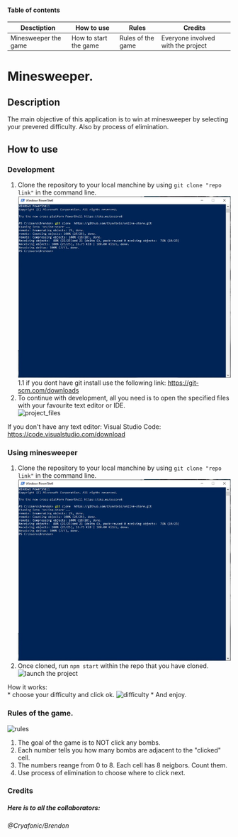 
#### Table of contents

Desctiption | How to use | Rules |Credits 
-|-|-|-
Minesweeper the game | How to start the game |  Rules of the game |Everyone involved with the project | Rules of the game

# Minesweeper.

## Description

The main objective of this application is to win at minesweeper by selecting your prevered difficulty. Also by process of elimination.

## How to use

### Development

1. Clone the repository to your local manchine by using ```git clone "repo link"``` in the command line.
    ![clone](/git_images/clone.jpg)
  1.1 if you dont have git install use the following link: https://git-scm.com/downloads  
2. To continue with development, all you need is to open the specified files with your favourite text editor or IDE.  
    ![project_files](/git_images/project_files.jpg)

If you don't have any text editor:
Visual Studio Code: https://code.visualstudio.com/download  

### Using minesweeper

1. Clone the repository to your local manchine by using ```git clone "repo link"``` in the command line.  
  ![clone](/git_images/clone.jpg)
2. Once cloned, run `npm start` within the repo that you have cloned. 
  ![launch the project](/git_images/launch_the_project.jpg)

 How it works:  
    * choose your difficulty and click ok. 
      ![difficulty](/git_images/difficulty.jpg)
    * And enjoy.

### Rules of the game.
  ![rules](/git_images/rules.jpg)
  1) The goal of the game is to NOT click any bombs.
  2) Each number tells you how many bombs are adjacent to the "clicked" cell.
  3) The numbers reange from 0 to 8. Each cell has 8 neigbors. Count them.
  4) Use process of elimination to choose where to click next.
      
### Credits

##### Here is to all the collaborators:
  ###### @Cryafonic/Brendon 
